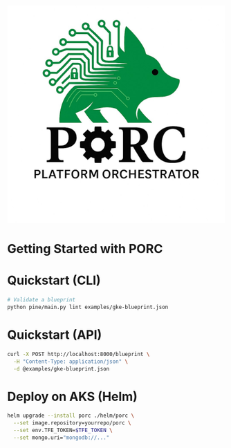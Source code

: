 ![PORC Logo](logo.png)

# Getting Started with PORC
# Quickstart (CLI)

```bash
# Validate a blueprint
python pine/main.py lint examples/gke-blueprint.json
```
# Quickstart (API)

```bash
curl -X POST http://localhost:8000/blueprint \
  -H "Content-Type: application/json" \
  -d @examples/gke-blueprint.json
```
# Deploy on AKS (Helm)

```bash
helm upgrade --install porc ./helm/porc \
  --set image.repository=yourrepo/porc \
  --set env.TFE_TOKEN=$TFE_TOKEN \
  --set mongo.uri="mongodb://..."
```